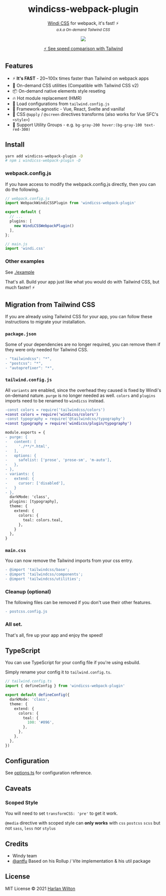 <h1 align='center'>windicss-webpack-plugin</h1>

<p align='center'><a href="https://github.com/voorjaar/windicss">Windi CSS</a> for webpack, it's fast! ⚡️<br>
<sup><em>a.k.a On-demand Tailwind CSS</em></sup>
</p>

<p align='center'>
<a href='https://www.npmjs.com/package/windicss-webpack-plugin'>
<img src='https://img.shields.io/npm/v/windicss-webpack-plugin?color=0EA5E9&label='>
</a>
</p>

<p align='center'>
<a href='https://twitter.com/antfu7/status/1361398324587163648'>⚡️ See speed comparison with Tailwind</a>
</p>

## Features

- ⚡️ **It's FAST** - 20~100x times faster than Tailwind on webpack apps
- 🧩 On-demand CSS utilities (Compatible with Tailwind CSS v2)
- 📦 On-demand native elements style reseting
- 🔥 Hot module replacement (HMR)
- 🍃 Load configurations from `tailwind.config.js`
- 🤝 Framework-agnostic - Vue, React, Svelte and vanilla!
- 📄 CSS `@apply` / `@screen` directives transforms (also works for Vue SFC's `<style>`)
- 🎳 Support Utility Groups - e.g. `bg-gray-200 hover:(bg-gray-100 text-red-300)`

## Install

```bash
yarn add windicss-webpack-plugin -D 
# npm i windicss-webpack-plugin -D
```

### webpack.config.js

If you have access to modify the webpack.config.js directly, then you can do the following.

```ts
// webpack.config.js
import WebpackWindiCSSPlugin from 'windicss-webpack-plugin'

export default {
  // ...
  plugins: [
    new WindiCSSWebpackPlugin()
  ],
};
```

```ts
// main.js
import 'windi.css'
```

### Other examples

See [./example](./example)


That's all. Build your app just like what you would do with Tailwind CSS, but much faster! ⚡️

## Migration from Tailwind CSS

If you are already using Tailwind CSS for your app, you can follow these instructions to migrate your installation.

### `package.json`

Some of your dependencies are no longer required, you can remove them if they were only needed for Tailwind CSS.

```diff
- "tailwindcss": "*",
- "postcss": "*",
- "autoprefixer": "*",
```

### `tailwind.config.js`

All `variants` are enabled, since the overhead they caused is fixed by Windi's on-demand nature. `purge` is no longer needed as well. `colors` and `plugins` imports need to be renamed to `windicss` instead.

```diff
-const colors = require('tailwindcss/colors')
+const colors = require('windicss/colors')
-const typography = require('@tailwindcss/typography')
+const typography = require('windicss/plugin/typography')

module.exports = {
- purge: {
-   content: [
-     './**/*.html',
-   ],
-   options: {
-     safelist: ['prose', 'prose-sm', 'm-auto'],
-   },
- },
- variants: {
-   extend: {
-     cursor: ['disabled'],
-   }
- },
  darkMode: 'class',
  plugins: [typography],
  theme: {
    extend: {
      colors: {
        teal: colors.teal,
      },
    }
  },
}
```

### `main.css`

You can now remove the Tailwind imports from your css entry.

```diff
- @import 'tailwindcss/base';
- @import 'tailwindcss/components';
- @import 'tailwindcss/utilities';
```

### Cleanup (optional)

The following files can be removed if you don't use their other features.

```diff
- postcss.config.js
```

### All set.

That's all, fire up your app and enjoy the speed!

## TypeScript

You can use TypeScript for your config file if you're using esbuild.

Simply rename your config it to `tailwind.config.ts`.

```ts
// tailwind.config.ts
import { defineConfig } from 'windicss-webpack-plugin'

export default defineConfig({
  darkMode: 'class',
  theme: {
    extend: {
      colors: {
        teal: {
          100: '#096',
        },
      },
    },
  },
})
```

## Configuration

See [options.ts](https://github.com/windicss/windicss-webpack-plugin/blob/main/packages/plugin-utils/src/options.ts) for configuration reference.


## Caveats

### Scoped Style

You will need to set `transformCSS: 'pre'` to get it work.

`@media` directive with scoped style can **only works** with `css` `postcss` `scss` but not `sass`, `less` nor `stylus`

## Credits

- Windy team
- [@antfu](https://github.com/antfu) Based on his Rollup / Vite implementation & his util package


## License

MIT License © 2021 [Harlan Wilton](https://github.com/loonpwn)


